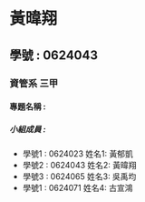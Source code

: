 # 黃暐翔

## 學號 : 0624043

### 資管系 三甲

#### 專題名稱 : 

##### 小組成員 : 
 * 學號1 : 0624023 姓名1: 黃郁凱
 * 學號2 : 0624043 姓名2: 黃暐翔
 * 學號3 : 0624065 姓名3: 吳禹均
 * 學號1 : 0624071 姓名4: 古宣鴻

